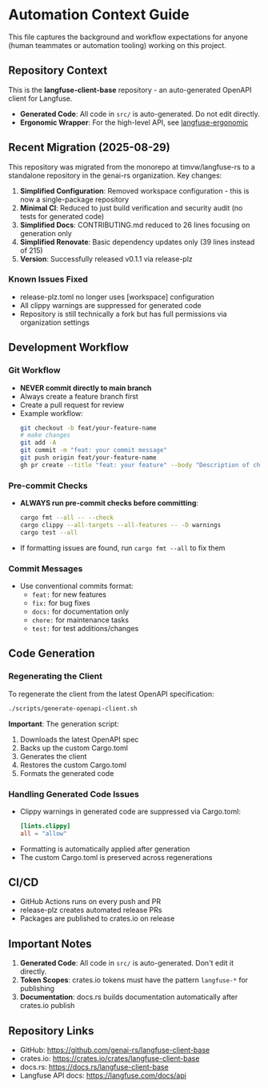 # Automation Context Guide

This file captures the background and workflow expectations for anyone (human teammates or automation tooling) working on this project.

## Repository Context

This is the **langfuse-client-base** repository - an auto-generated OpenAPI client for Langfuse.

- **Generated Code**: All code in `src/` is auto-generated. Do not edit directly.
- **Ergonomic Wrapper**: For the high-level API, see [langfuse-ergonomic](https://github.com/genai-rs/langfuse-ergonomic)

## Recent Migration (2025-08-29)

This repository was migrated from the monorepo at timvw/langfuse-rs to a standalone repository in the genai-rs organization. Key changes:

1. **Simplified Configuration**: Removed workspace configuration - this is now a single-package repository
2. **Minimal CI**: Reduced to just build verification and security audit (no tests for generated code)
3. **Simplified Docs**: CONTRIBUTING.md reduced to 26 lines focusing on generation only
4. **Simplified Renovate**: Basic dependency updates only (39 lines instead of 215)
5. **Version**: Successfully released v0.1.1 via release-plz

### Known Issues Fixed
- release-plz.toml no longer uses [workspace] configuration
- All clippy warnings are suppressed for generated code
- Repository is still technically a fork but has full permissions via organization settings

## Development Workflow

### Git Workflow
- **NEVER commit directly to main branch**
- Always create a feature branch first
- Create a pull request for review
- Example workflow:
  ```bash
  git checkout -b feat/your-feature-name
  # make changes
  git add -A
  git commit -m "feat: your commit message"
  git push origin feat/your-feature-name
  gh pr create --title "feat: your feature" --body "Description of changes"
  ```

### Pre-commit Checks
- **ALWAYS run pre-commit checks before committing**:
  ```bash
  cargo fmt --all -- --check
  cargo clippy --all-targets --all-features -- -D warnings
  cargo test --all
  ```
- If formatting issues are found, run `cargo fmt --all` to fix them

### Commit Messages
- Use conventional commits format:
  - `feat:` for new features
  - `fix:` for bug fixes
  - `docs:` for documentation only
  - `chore:` for maintenance tasks
  - `test:` for test additions/changes

## Code Generation

### Regenerating the Client

To regenerate the client from the latest OpenAPI specification:

```bash
./scripts/generate-openapi-client.sh
```

**Important**: The generation script:
1. Downloads the latest OpenAPI spec
2. Backs up the custom Cargo.toml
3. Generates the client
4. Restores the custom Cargo.toml
5. Formats the generated code

### Handling Generated Code Issues

- Clippy warnings in generated code are suppressed via Cargo.toml:
  ```toml
  [lints.clippy]
  all = "allow"
  ```
- Formatting is automatically applied after generation
- The custom Cargo.toml is preserved across regenerations

## CI/CD

- GitHub Actions runs on every push and PR
- release-plz creates automated release PRs
- Packages are published to crates.io on release

## Important Notes

1. **Generated Code**: All code in `src/` is auto-generated. Don't edit it directly.
2. **Token Scopes**: crates.io tokens must have the pattern `langfuse-*` for publishing
3. **Documentation**: docs.rs builds documentation automatically after crates.io publish

## Repository Links
- GitHub: https://github.com/genai-rs/langfuse-client-base
- crates.io: https://crates.io/crates/langfuse-client-base
- docs.rs: https://docs.rs/langfuse-client-base
- Langfuse API docs: https://langfuse.com/docs/api
